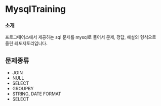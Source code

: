 # MysqlTraining

### 소개
프로그매어스에서 제공하는 sql 문제를 mysql로 풀어서 문제, 정답, 해설의 형식으로 올린 레포지토리입니다.


## 문제종류

- JOIN 
- NULL
- SELECT
- GROUPBY
- STRING, DATE FORMAT
- SELECT
